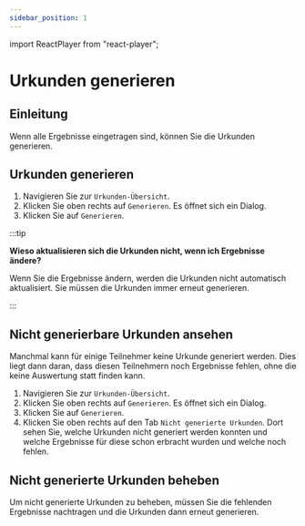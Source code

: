 ```yaml
---
sidebar_position: 1
---
```


import ReactPlayer from "react-player";

# Urkunden generieren

<!--

<div className="video__wrapper">
  <ReactPlayer
    className="video__player"
    controls
    config={{
      file: {
        attributes: {
          poster:
            "https://uploads-ssl.webflow.com/60cb8d6c93a6a6dfa3b7f245/64345e1514a8f53d8aad199e_school-instructions-video-thumbnail.jpg",
        },
      },
    }}
    height="100%"
    url="https://storage.googleapis.com/files.school-app.bujus.de/school-instructions-v2-compressed.mp4"
    width="100%"
  />
</div>
­{" "} -->

## Einleitung

Wenn alle Ergebnisse eingetragen sind, können Sie die Urkunden generieren.

## Urkunden generieren

1. Navigieren Sie zur `Urkunden-Übersicht`.
2. Klicken Sie oben rechts auf `Generieren`. Es öffnet sich ein Dialog.
3. Klicken Sie auf `Generieren`.

:::tip

**Wieso aktualisieren sich die Urkunden nicht, wenn ich Ergebnisse ändere?**

Wenn Sie die Ergebnisse ändern, werden die Urkunden nicht automatisch aktualisiert. Sie müssen die Urkunden immer erneut generieren.

:::

## Nicht generierbare Urkunden ansehen

Manchmal kann für einige Teilnehmer keine Urkunde generiert werden. Dies liegt dann daran, dass diesen Teilnehmern noch Ergebnisse fehlen, ohne die keine Auswertung statt finden kann.

1. Navigieren Sie zur `Urkunden-Übersicht`.
2. Klicken Sie oben rechts auf `Generieren`. Es öffnet sich ein Dialog.
3. Klicken Sie auf `Generieren`.
4. Klicken Sie oben rechts auf den Tab `Nicht generierte Urkunden`. Dort sehen Sie, welche Urkunden nicht generiert werden konnten und welche Ergebnisse für diese schon erbracht wurden und welche noch fehlen.

## Nicht generierte Urkunden beheben

Um nicht generierte Urkunden zu beheben, müssen Sie die fehlenden Ergebnisse nachtragen und die Urkunden dann erneut generieren.
